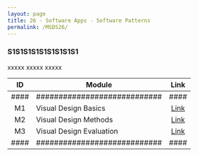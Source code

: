 ```yaml
---
layout: page
title: 26 - Software Apps - Software Patterns
permalink: /MSDS26/
---
```


<h3>S1S1S1S1S1S1S1S1S1</h3>

xxxxx xxxxx xxxxx

| ID | Module                     |Link|
|:--:|----------------------------|:--:|
|####|############################|####|
| M1 | Visual Design Basics       |[Link](/02-MSDS-Courses/MSDS22/M1/)|
| M2 | Visual Design Methods      |[Link](/02-MSDS-Courses/MSDS22/M2/)|
| M3 | Visual Design Evaluation   |[Link](/02-MSDS-Courses/MSDS22/M3/)|
|####|############################|####|

